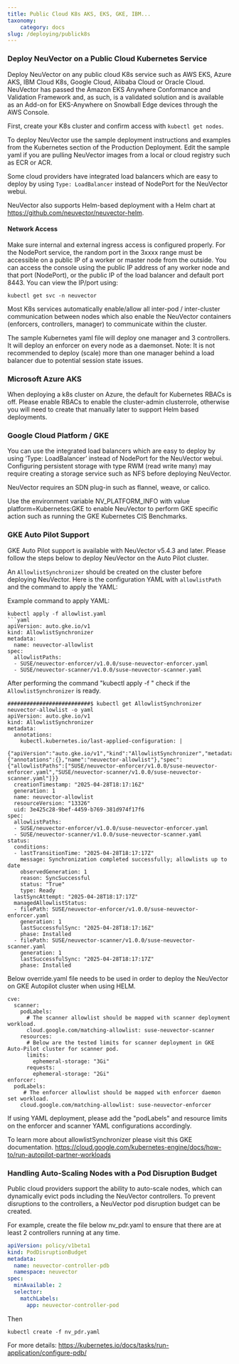 ```yaml
---
title: Public Cloud K8s AKS, EKS, GKE, IBM...
taxonomy:
    category: docs
slug: /deploying/publick8s
---
```



### Deploy NeuVector on a Public Cloud Kubernetes Service

Deploy NeuVector on any public cloud K8s service such as AWS EKS, Azure AKS, IBM Cloud K8s, Google Cloud, Alibaba Cloud or Oracle Cloud. 
NeuVector has passed the Amazon EKS Anywhere Conformance and Validation Framework and, as such, is a validated solution and is available as an Add-on for EKS-Anywhere on Snowball Edge devices through the AWS Console.

First, create your K8s cluster and confirm access with `kubectl get nodes`.

To deploy NeuVector use the sample deployment instructions and examples from the Kubernetes section of the Production Deployment. Edit the sample yaml if you are pulling NeuVector images from a local or cloud registry such as ECR or ACR.

Some cloud providers have integrated load balancers which are easy to deploy by using `Type: LoadBalancer` instead of NodePort for the NeuVector webui. 

NeuVector also supports Helm-based deployment with a Helm chart at https://github.com/neuvector/neuvector-helm.

#### Network Access

Make sure internal and external ingress access is configured properly. For the NodePort service, the random port in the 3xxxx range must be accessible on a public IP of a worker or master node from the outside. You can access the console using the public IP address of any worker node and that port (NodePort), or the public IP of the load balancer and default port 8443. You can view the IP/port using:

```shell
kubectl get svc -n neuvector
```

Most K8s services automatically enable/allow all inter-pod / inter-cluster communication between nodes which also enable the NeuVector containers (enforcers, controllers, manager) to communicate within the cluster.

The sample Kubernetes yaml file will deploy one manager and 3 controllers. It will deploy an enforcer on every node as a daemonset. Note: It is not recommended to deploy (scale) more than one manager behind a load balancer due to potential session state issues.

### Microsoft Azure AKS

When deploying a k8s cluster on Azure, the default for Kubernetes RBACs is off. Please enable RBACs to enable the cluster-admin clusterrole, otherwise you will need to create that manually later to support Helm based deployments.

### Google Cloud Platform / GKE

You can use the integrated load balancers which are easy to deploy by using ‘Type: LoadBalancer’ instead of NodePort for the NeuVector webui. Configuring persistent storage with type RWM (read write many) may require creating a storage service such as NFS before deploying NeuVector.

NeuVector requires an SDN plug-in such as flannel, weave, or calico. 

Use the environment variable NV_PLATFORM_INFO with value platform=Kubernetes:GKE to enable NeuVector to perform GKE specific action such as running the GKE Kubernetes CIS Benchmarks.

### GKE Auto Pilot Support

GKE Auto Pilot support is available with NeuVector v5.4.3 and later. Please follow the steps below to deploy NeuVector on the Auto Pilot cluster.

An `AllowlistSynchronizer` should be created on the cluster before deploying NeuVector. Here is the configuration YAML with `allowlistPath` and the command to apply the YAML:


Example command to apply YAML:

```shell
kubectl apply -f allowlist.yaml
```yaml
apiVersion: auto.gke.io/v1
kind: AllowlistSynchronizer
metadata:
  name: neuvector-allowlist
spec:
  allowlistPaths:
  - SUSE/neuvector-enforcer/v1.0.0/suse-neuvector-enforcer.yaml
  - SUSE/neuvector-scanner/v1.0.0/suse-neuvector-scanner.yaml
```

After performing the command "kubectl apply -f <YAML file>" check if the `AllowlistSynchronizer` is ready.

```console
##########################$ kubectl get AllowlistSynchronizer neuvector-allowlist -o yaml
apiVersion: auto.gke.io/v1
kind: AllowlistSynchronizer
metadata:
  annotations:
    kubectl.kubernetes.io/last-applied-configuration: |
      {"apiVersion":"auto.gke.io/v1","kind":"AllowlistSynchronizer","metadata":{"annotations":{},"name":"neuvector-allowlist"},"spec":{"allowlistPaths":["SUSE/neuvector-enforcer/v1.0.0/suse-neuvector-enforcer.yaml","SUSE/neuvector-scanner/v1.0.0/suse-neuvector-scanner.yaml"]}}
  creationTimestamp: "2025-04-28T18:17:16Z"
  generation: 1
  name: neuvector-allowlist
  resourceVersion: "13326"
  uid: 3e425c28-9bef-4459-b769-381d974f17f6
spec:
  allowlistPaths:
  - SUSE/neuvector-enforcer/v1.0.0/suse-neuvector-enforcer.yaml
  - SUSE/neuvector-scanner/v1.0.0/suse-neuvector-scanner.yaml
status:
  conditions:
  - lastTransitionTime: "2025-04-28T18:17:17Z"
    message: Synchronization completed successfully; allowlists up to date
    observedGeneration: 1
    reason: SyncSuccessful
    status: "True"
    type: Ready
  lastSyncAttempt: "2025-04-28T18:17:17Z"
  managedAllowlistStatus:
  - filePath: SUSE/neuvector-enforcer/v1.0.0/suse-neuvector-enforcer.yaml
    generation: 1
    lastSuccessfulSync: "2025-04-28T18:17:16Z"
    phase: Installed
  - filePath: SUSE/neuvector-scanner/v1.0.0/suse-neuvector-scanner.yaml
    generation: 1
    lastSuccessfulSync: "2025-04-28T18:17:17Z"
    phase: Installed
```

Below override.yaml file needs to be used in order to deploy the NeuVector on GKE Autopilot cluster when using HELM.

```console
cve:
  scanner:
    podLabels:
      # The scanner allowlist should be mapped with scanner deployment workload.
      cloud.google.com/matching-allowlist: suse-neuvector-scanner
    resources:
      # Below are the tested limits for scanner deployment in GKE Auto-Pilot cluster for scanner pod.
      limits:
        ephemeral-storage: "3Gi"
      requests:
        ephemeral-storage: "2Gi"
enforcer:
  podLabels:
     # The enforcer allowlist should be mapped with enforcer daemon set workload.
    cloud.google.com/matching-allowlist: suse-neuvector-enforcer
```

If using YAML deployment, please add the "podLabels" and resource limits on the enforcer and scanner YAML configurations accordingly.

To learn more about allowlistSynchronizer please visit this GKE documentation. https://cloud.google.com/kubernetes-engine/docs/how-to/run-autopilot-partner-workloads


### Handling Auto-Scaling Nodes with a Pod Disruption Budget

Public cloud providers support the ability to auto-scale nodes, which can dynamically evict pods including the NeuVector controllers. To prevent disruptions to the controllers, a NeuVector pod disruption budget can be created. 

For example, create the file below nv_pdr.yaml to ensure that there are at least 2 controllers running at any time.

```yaml
apiVersion: policy/v1beta1
kind: PodDisruptionBudget
metadata:
  name: neuvector-controller-pdb
  namespace: neuvector
spec:
  minAvailable: 2
  selector:
    matchLabels:
      app: neuvector-controller-pod
```

Then

```shell
kubectl create -f nv_pdr.yaml
```

For more details: https://kubernetes.io/docs/tasks/run-application/configure-pdb/
